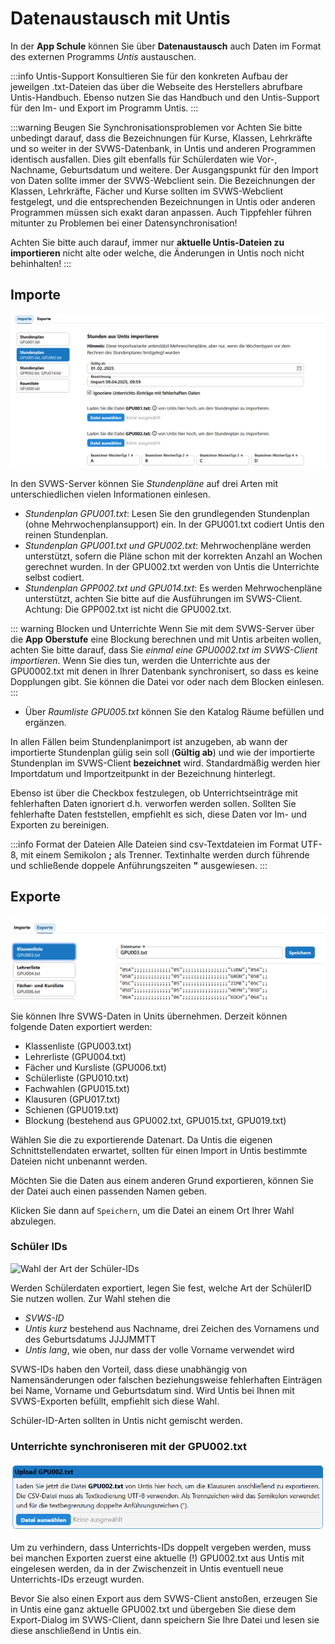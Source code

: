 # Datenaustausch mit Untis

In der **App Schule** können Sie über **Datenaustausch** auch Daten im Format des externen Programms *Untis* austauschen.

:::info Untis-Support
Konsultieren Sie für den konkreten Aufbau der jeweilgen .txt-Dateien das über die Webseite des Herstellers abrufbare Untis-Handbuch.
Ebenso nutzen Sie das Handbuch und den Untis-Support für den Im- und Export im Programm Untis.
:::

:::warning Beugen Sie Synchronisationsproblemen vor
Achten Sie bitte unbedingt darauf, dass die Bezeichnungen für Kurse, Klassen, Lehrkräfte und so weiter in der SVWS-Datenbank, in Untis und anderen Programmen identisch ausfallen. Dies gilt ebenfalls für Schülerdaten wie Vor-, Nachname, Geburtsdatum und weitere. Der Ausgangspunkt für den Import von Daten sollte immer der SVWS-Webclient sein. Die Bezeichnungen der Klassen, Lehrkräfte, Fächer und Kurse sollten im SVWS-Webclient festgelegt, und die entsprechenden Bezeichnungen in Untis oder anderen Programmen müssen sich exakt daran anpassen. Auch Tippfehler führen mitunter zu Problemen bei einer Datensynchronisation!

Achten Sie bitte auch darauf, immer nur **aktuelle Untis-Dateien zu importieren** nicht alte oder welche, die Änderungen in Untis noch nicht behinhalten!
:::


## Importe

![Importmöglichkeiten für Untis-Daten](./graphics/svws_schule_datenaustausch_untis_import.png "Importieren Sie Stundenpläne mit unterschiedlichen Daten und Ihre Räume")

In den SVWS-Server können Sie *Stundenpläne* auf drei Arten mit unterschiedlichen vielen Informationen einlesen.
+ *Stundenplan GPU001.txt*: Lesen Sie den grundlegenden Stundenplan (ohne Mehrwochenplansupport) ein. In der GPU001.txt codiert Untis den reinen Stundenplan.
+ *Stundenplan GPU001.txt und GPU002.txt*: Mehrwochenpläne werden unterstützt, sofern die Pläne schon mit der korrekten Anzahl an Wochen gerechnet wurden. In der GPU002.txt werden von Untis die Unterrichte selbst codiert.
+ *Stundenplan GPP002.txt und GPU014.txt*: Es werden Mehrwochenpläne unterstützt, achten Sie bitte auf die Ausführungen im SVWS-Client. Achtung: Die GPP002.txt ist nicht die GPU002.txt.

::: warning Blocken und Unterrichte
Wenn Sie mit dem SVWS-Server über die **App Oberstufe** eine Blockung berechnen und mit Untis arbeiten wollen, achten Sie bitte darauf, dass Sie *einmal eine GPU0002.txt im SVWS-Client importieren*. Wenn Sie dies tun, werden die Unterrichte aus der GPU0002.txt mit denen in Ihrer Datenbank synchronisert, so dass es keine Dopplungen gibt. Sie können die Datei vor oder nach dem Blocken einlesen.
:::

+ Über *Raumliste GPU005.txt* können Sie den Katalog Räume befüllen und ergänzen.

In allen Fällen beim Stundenplanimport ist anzugeben, ab wann der importierte Stundenplan gülig sein soll (**Gültig ab**) und wie der importierte Stundenplan im SVWS-Client **bezeichnet** wird. Standardmäßig werden hier Importdatum und Importzeitpunkt in der Bezeichnung hinterlegt.

Ebenso ist über die Checkbox festzulegen, ob Unterrichtseinträge mit fehlerhaften Daten ignoriert d.h. verworfen werden sollen. Sollten Sie fehlerhafte Daten feststellen, empfiehlt es sich, diese Daten vor Im- und Exporten zu bereinigen.

:::info Format der Dateien
Alle Dateien sind csv-Textdateien im Format UTF-8, mit einem Semikolon **;** als Trenner. Textinhalte werden durch führende und schließende doppele Anführungszeiten **"** ausgewiesen.
:::

## Exporte

![Exportdialog für SVWS-Daten in Untis-Dateien](./graphics/svws_schule_datenaustausch_untis_export.png "Der Exportdialog, hier müssen Sie nichts ändern.")

Sie können Ihre SVWS-Daten in Units übernehmen. Derzeit können folgende Daten exportiert werden:
+ Klassenliste (GPU003.txt)
+ Lehrerliste (GPU004.txt)
+ Fächer und Kursliste (GPU006.txt)
+ Schülerliste (GPU010.txt)
+ Fachwahlen (GPU015.txt)
+ Klausuren (GPU017.txt)
+ Schienen (GPU019.txt)
+ Blockung (bestehend aus GPU002.txt, GPU015.txt, GPU019.txt)

Wählen Sie die zu exportierende Datenart. Da Untis die eigenen Schnittstellendaten erwartet, sollten für einen Import in Untis bestimmte Dateien nicht unbenannt werden.

Möchten Sie die Daten aus einem anderen Grund exportieren, können Sie der Datei auch einen passenden Namen geben.

Klicken Sie dann auf `Speichern`, um die Datei an einem Ort Ihrer Wahl abzulegen.

### Schüler IDs

![Wahl der Art der Schüler-IDs](./graphics/svws_schule_datenaustausch_untis_export_schülerids.png "Wählen Sie, wie Schüler-IDs in Untis gespeichert werden.")

Werden Schülerdaten exportiert, legen Sie fest, welche Art der SchülerID Sie nutzen wollen. Zur Wahl stehen die
+ *SVWS-ID*
+ *Untis kurz* bestehend aus Nachname, drei Zeichen des Vornamens und des Geburtsdatums JJJJMMTT
+ *Untis lang*, wie oben, nur dass der volle Vorname verwendet wird

SVWS-IDs haben den Vorteil, dass diese unabhängig von Namensänderungen oder falschen beziehungsweise fehlerhaften Einträgen bei Name, Vorname und Geburtsdatum sind. Wird Untis bei Ihnen mit SVWS-Exporten befüllt, empfiehlt sich diese Wahl.

Schüler-ID-Arten sollten in Untis nicht gemischt werden.

### Unterrichte synchroniseren mit der GPU002.txt

![Übergeben Sie eine aktuelle GPU002.txt für manche Exporte](./graphics/svws_schule_datenaustausch_untis_export_GPU002.png "Für manche Exporte wird eine aktuelle GPU002.txt benötigt.")

Um zu verhindern, dass Unterrichts-IDs doppelt vergeben werden, muss bei manchen Exporten zuerst eine aktuelle (!) GPU002.txt aus Untis mit eingelesen werden, da in der Zwischenzeit in Untis eventuell neue Unterrichts-IDs erzeugt wurden.

Bevor Sie also einen Export aus dem SVWS-Client anstoßen, erzeugen Sie in Untis eine ganz aktuelle GPU002.txt und übergeben Sie diese dem Export-Dialog im SVWS-Client, dann speichern Sie Ihre Datei und lesen sie diese anschließend in Untis ein.

